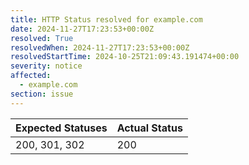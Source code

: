 ```yaml
---
title: HTTP Status resolved for example.com
date: 2024-11-27T17:23:53+00:00Z
resolved: True
resolvedWhen: 2024-11-27T17:23:53+00:00Z
resolvedStartTime: 2024-10-25T21:09:43.191474+00:00
severity: notice
affected:
  - example.com
section: issue
---
```


| Expected Statuses | Actual Status  |
|-------------------|----------------|
| 200, 301, 302 | 200 |
